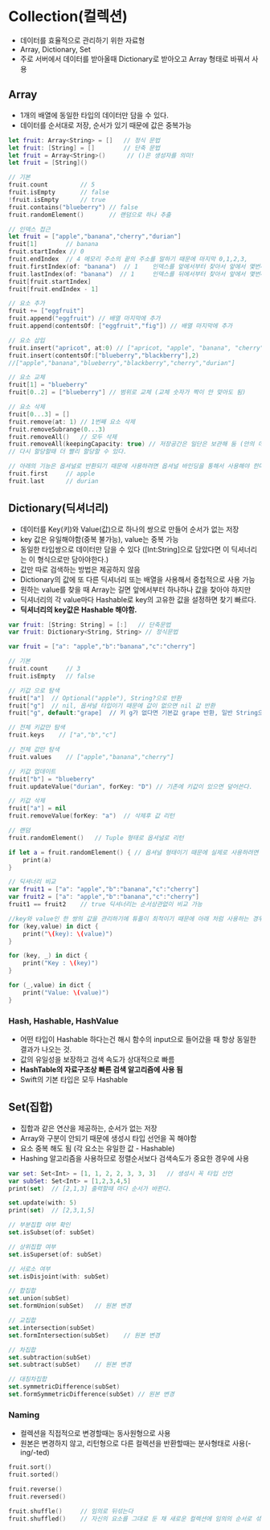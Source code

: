 # Collection(컬렉션)
- 데이터를 효율적으로 관리하기 위한 자료형
- Array, Dictionary, Set
- 주로 서버에서 데이터를 받아올때 Dictionary로 받아오고 Array 형태로 바꿔서 사용

## Array
- 1개의 배열에 동일한 타입의 데이터만 담을 수 있다.
- 데이터를 순서대로 저장, 순서가 있기 때문에 값은 중복가능

```swift
let fruit: Array<String> = []   // 정식 문법
let fruit: [String] = []        // 단축 문법
let fruit = Array<String>()      // ()은 생성자를 의미!
let fruit = [String]()

// 기본
fruit.count         // 5
fruit.isEmpty       // false
!fruit.isEmpty      // true
fruit.contains("blueberry") // false
fruit.randomElement()       // 랜덤으로 하나 추출

// 인덱스 접근
let fruit = ["apple","banana","cherry","durian"]
fruit[1]        // banana
fruit.startIndex // 0
fruit.endIndex  // 4 메모리 주소의 끝의 주소를 말하기 때문에 마지막 0,1,2,3,
fruit.firstIndex(of: "banana")  // 1    인덱스를 앞에서부터 찾아서 앞에서 몇번째인지
fruit.lastIndex(of: "banana")  // 1     인덱스를 뒤에서부터 찾아서 앞에서 몇번째인지 (중복을 찾을 때 사용)
fruit[fruit.startIndex]
fruit[fruit.endIndex - 1]

// 요소 추가
fruit += ["eggfruit"]
fruit.append("eggfruit") // 배열 마지막에 추가
fruit.append(contentsOf: ["eggfruit","fig"]) // 배열 마지막에 추가

// 요소 삽입
fruit.insert("apricot", at:0) // ["apricot, "apple", "banana", "cherry", "durian"]
fruit.insert(contentsOf:["blueberry","blackberry"],2)
//["apple","banana","blueberry","blackberry","cherry","durian"]

// 요소 교체
fruit[1] = "blueberry"
fruit[0..2] = ["blueberry"] // 범위로 교체 (교체 숫자가 짝이 안 맞아도 됨)

// 요소 삭제
fruit[0...3] = []
fruit.remove(at: 1) // 1번째 요소 삭제
fruit.removeSubrange(0...3)
fruit.removeAll()   // 모두 삭제
fruit.removeAll(keepingCapacity: true) // 저장공간은 일단은 보관해 둠 (안의 데이터만 삭제)
// 다시 할당할때 더 빨리 할당할 수 있다.

// 아래의 기능은 옵셔널로 반환되기 때문에 사용하려면 옵셔널 바인딩을 통해서 사용해야 한다.
fruit.first     // apple
fruit.last      // durian
```

## Dictionary(딕셔너리)
- 데이터를 Key(키)와 Value(값)으로 하나의 쌍으로 만들어 순서가 없는 저장
- key 값은 유일해야함(중복 불가능), value는 중복 가능
- 동일한 타입쌍으로 데이터만 담을 수 있다 ([Int:String]으로 담았다면 이 딕셔너리는 이 형식으로만 담아야한다.)
- 값만 따로 검색하는 방법은 제공하지 않음
- Dictionary의 값에 또 다른 딕셔너리 또는 배열을 사용해서 중첩적으로 사용 가능
- 원하는 value를 찾을 때 Array는 길면 앞에서부터 하나하나 값을 찾아야 하지만
- 딕셔너리의 각 value마다 Hashable로 key의 고유한 값을 설정하면 찾기 빠르다.
- **딕셔너리의 key값은 Hashable 해야함.**

```swift
var fruit: [String: String] = [:]   // 단축문법
var fruit: Dictionary<String, String> // 정식문법

var fruit = ["a": "apple","b":"banana","c":"cherry"]

// 기본
fruit.count     // 3
fruit.isEmpty   // false

// 키값 으로 탐색
fruit["a"]  // Optional("apple"), String?으로 반환
fruit["g"]  // nil, 옵셔널 타입이기 때문에 값이 없으면 nil 값 반환
fruit["g", default:"grape]  // 키 g가 없다면 기본값 grape 반환, 일반 String으로 반환

// 전체 키값만 탐색
fruit.keys    // ["a","b","c"]

// 전체 값만 탐색
fruit.values    // ["apple","banana","cherry"]

// 키값 업데이트
fruit["b"] = "blueberry"
fruit.updateValue("durian", forKey: "D") // 기존에 키값이 있으면 덮어쓴다.

// 키값 삭제
fruit["a"] = nil
fruit.removeValue(forKey: "a")  // 삭제후 값 리턴

// 랜덤
fruit.randomElement()   // Tuple 형태로 옵셔널로 리턴

if let a = fruit.randomElement() { // 옵셔널 형태이기 때문에 실제로 사용하려면 바인딩해서 사용
    print(a)
}

// 딕셔너리 비교
var fruit1 = ["a": "apple","b":"banana","c":"cherry"]
var fruit2 = ["a": "apple","b":"banana","c":"cherry"]
fruit1 == fruit2    // true 딕셔너리는 순서상관없이 비교 가능

//key와 value인 한 쌍의 값을 관리하기에 튜플이 최적이기 때문에 아래 처럼 사용하는 경우가 많다.
for (key,value) in dict {
    print("\(key): \(value)")
}

for (key, _) in dict {
    print("Key : \(key)")
}

for (_,value) in dict {
    print("Value: \(value)")
}
```

### Hash, Hashable, HashValue
- 어떤 타입이 Hashable 하다는건 해시 함수의 input으로 들어갔을 때 항상 동일한 결과가 나오는 것.
- 값의 유일성을 보장하고 검색 속도가 상대적으로 빠름
- **HashTable의 자료구조상 빠른 검색 알고리즘에 사용 됨**
- Swift의 기본 타입은 모두 Hashable

## Set(집합)
- 집합과 같은 연산을 제공하는, 순서가 없는 저장
- Array와 구분이 안되기 때문에 생성시 타입 선언을 꼭 해야함
- 요소 중복 해도 됨 (각 요소는 유일한 값 - Hashable)
- Hashing 알고리즘을 사용하므로 정렬순서보다 검색속도가 중요한 경우에 사용

```swift
var set: Set<Int> = [1, 1, 2, 2, 3, 3, 3]   // 생성시 꼭 타입 선언
var subSet: Set<Int> = [1,2,3,4,5]
print(set)  // [2,1,3] 출력할때 마다 순서가 바뀐다.

set.update(with: 5)
print(set)  // [2,3,1,5]

// 부분집합 여부 확인
set.isSubset(of: subSet)

// 상위집합 여부
set.isSuperset(of: subSet)

// 서로소 여부
set.isDisjoint(with: subSet)

// 합집합
set.union(subSet)
set.formUnion(subSet)   // 원본 변경

// 교집합
set.intersection(subSet)
set.formIntersection(subSet)    // 원본 변경

// 차집합
set.subtraction(subSet)
set.subtract(subSet)    // 원본 변경

// 대칭차집합
set.symmetricDifference(subSet)
set.formSymmetricDifference(subSet) // 원본 변경
```

### Naming
- 컬렉션을 직접적으로 변경할때는 동사원형으로 사용
- 원본은 변경하지 않고, 리턴형으로 다른 컬렉션을 반환할때는 분사형태로 사용(-ing/-ted)
```swift
fruit.sort()
fruit.sorted()

fruit.reverse()
fruit.reversed()

fruit.shuffle()     // 임의로 뒤섞는다
fruit.shuffled()    // 자신의 요소를 그대로 둔 채 새로운 컬렉션에 임의의 순서로 섞어서 반환
```

